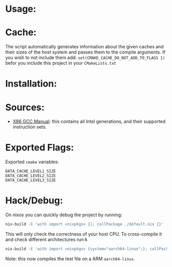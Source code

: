 Usage:
======


Cache:
======

The script automatically generates information about the given caches and their
sizes of the host system and passes them to the compile arguments. If you wish
to not include them add: `set(CMAKE_CACHE_DO_NOT_ADD_TO_FLAGS 1)` befor you 
include this project in your `CMakeLists.txt`

Installation:
=============

Sources:
========
- [X86 GCC Manual](https://gcc.gnu.org/onlinedocs/gcc/x86-Options.html): this contains
    all Intel generations, and their supported instruction sets.

Exported Flags:
==============

Exported `cmake` variables:
```
DATA_CACHE_LEVEL1_SIZE
DATA_CACHE_LEVEL2_SIZE
DATA_CACHE_LEVEL3_SIZE
```
Hack/Debug:
==========
On nixos you can quickly debug the project by running:
```bash
nix-build -E 'with import <nixpkgs> {}; callPackage ./default.nix {}'
```
This will only check the correctness of your host CPU. To cross-compile it and
check different architectures run:k
```bash
nix-build -E 'with import <nixpkgs> {system="aarch64-linux";}; callPackage ./default.nix {}'
```
Note: this now compiles the test file on a ARM `aarch64-linux`. 
